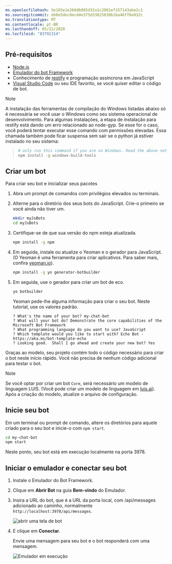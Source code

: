 ```yaml
---
ms.openlocfilehash: 5e103e1e260db865d32a1c2081ef157143abe2c1
ms.sourcegitcommit: eb0e5dec0ecd4e375d33825030b1ba46ff6e032c
ms.translationtype: MT
ms.contentlocale: pt-BR
ms.lasthandoff: 05/22/2020
ms.locfileid: "83791314"
---
```

## <a name="prerequisites"></a>Pré-requisitos

- [Node.js](https://nodejs.org/)
- [Emulador do bot Framework](https://aka.ms/bot-framework-emulator-readme)
- Conhecimento de [restify](http://restify.com/) e programação assíncrona em JavaScript
- [Visual Studio Code](https://www.visualstudio.com/downloads) ou seu IDE favorito, se você quiser editar o código de bot.

> [!NOTE]
> A instalação das ferramentas de compilação do Windows listadas abaixo só é necessária se você usar o Windows como seu sistema operacional de desenvolvimento.
> Para algumas instalações, a etapa de instalação para restify está dando um erro relacionado ao node-gyp.
> Se esse for o caso, você poderá tentar executar esse comando com permissões elevadas.
> Essa chamada também pode ficar suspensa sem sair se o python já estiver instalado no seu sistema:

> ```bash
> # only run this command if you are on Windows. Read the above note.
> npm install -g windows-build-tools
> ```

## <a name="create-a-bot"></a>Criar um bot

Para criar seu bot e inicializar seus pacotes

1. Abra um prompt de comandos com privilégios elevados ou terminais.

1. Alterne para o diretório dos seus bots do JavaScript. Crie-o primeiro se você ainda não tiver um.

   ```bash
   mkdir myJsBots
   cd myJsBots
   ```

1. Certifique-se de que sua versão do npm esteja atualizada.

   ```bash
   npm install -g npm
   ```

1. Em seguida, instale ou atualize o Yeoman e o gerador para JavaScript. (O Yeoman é uma ferramenta para criar aplicativos. Para saber mais, confira [yeoman.io](https://yeoman.io)).

   ```bash
   npm install -g yo generator-botbuilder
   ```

1. Em seguida, use o gerador para criar um bot de eco.

   ```bash
   yo botbuilder
   ```

   Yeoman pede-lhe alguma informação para criar o seu bot. Neste tutorial, use os valores padrão.

   ```text
   ? What's the name of your bot? my-chat-bot
   ? What will your bot do? Demonstrate the core capabilities of the Microsoft Bot Framework
   ? What programming language do you want to use? JavaScript
   ? Which template would you like to start with? Echo Bot - https://aka.ms/bot-template-echo
   ? Looking good.  Shall I go ahead and create your new bot? Yes
   ```

Graças ao modelo, seu projeto contém todo o código necessário para criar o bot neste início rápido. Você não precisa de nenhum código adicional para testar o bot.

> [!NOTE]
> Se você optar por criar um bot `Core`, será necessário um modelo de linguagem LUIS. (Você pode criar um modelo de linguagem em [luis.ai](https://www.luis.ai)). Após a criação do modelo, atualize o arquivo de configuração.

## <a name="start-your-bot"></a>Inicie seu bot

Em um terminal ou prompt de comando, altere os diretórios para aquele criado para o seu bot e inicie-o com `npm start`.

```bash
cd my-chat-bot
npm start
```

Neste ponto, seu bot está em execução localmente na porta 3978.

## <a name="start-the-emulator-and-connect-your-bot"></a>Iniciar o emulador e conectar seu bot

1. Instale o Emulador do Bot Framework.

2. Clique em **Abrir Bot** na guia **Bem-vindo** do Emulador.

3. Insira a URL do bot, que é a URL da porta local, com /api/messages adicionado ao caminho, normalmente `http://localhost:3978/api/messages`.

   <!--This is the same process in the Emulator for all three languages.-->
   ![abrir uma tela de bot](../media/python/quickstart/open-bot.png)

4. E clique em **Conectar**.

   Envie uma mensagem para seu bot e o bot responderá com uma mensagem.

   ![Emulador em execução](../media/emulator-v4/js-quickstart.png)

